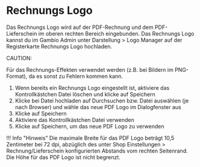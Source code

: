 # Rechnungs Logo 

Das Rechnungs Logo wird auf der PDF-Rechnung und dem PDF-Lieferschein im oberen rechten Bereich eingebunden. Das Rechnungs Logo kannst du im Gambio Admin unter Darstellung \> Logo Manager auf der Registerkarte Rechnungs Logo hochladen.

CAUTION:

Für das Rechnungs-Effekten verwendet werden \(z.B. bei Bildern im PNG-Format\), da es sonst zu Fehlern kommen kann.

1.  Wenn bereits ein Rechnungs Logo eingestellt ist, aktiviere das Kontrollkästchen Datei löschen und klicke auf Speichern
2.  Klicke bei Datei hochladen auf Durchsuchen bzw. Datei auswählen \(je nach Browser\) und wähle das neue PDF Logo im Dialogfenster aus
3.  Klicke auf Speichern
4.  Aktiviere das Kontrollkästchen Datei verwenden
5.  Klicke auf Speichern, um das neue PDF Logo zu verwenden

!!! Info "Hinweis"
	 Die maximale Breite für das PDF Logo beträgt 10,5 Zentimeter bei 72 dpi, abzüglich des unter Shop Einstellungen \> Rechnung/Lieferschein konfigurierten Abstands vom rechten Seitenrand. Die Höhe für das PDF Logo ist nicht begrenzt.



